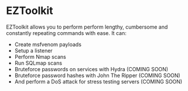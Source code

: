 # **EZToolkit**
EZToolkit allows you to perform perform lengthy, cumbersome and constantly repeating commands with ease. It can:
 - Create msfvenom payloads
 - Setup a listener
 - Perform Nmap scans
 - Run SQLmap scans
 - Bruteforce passwords on services with Hydra (COMING SOON)
 - Bruteforce password hashes with John The Ripper (COMING SOON)
 - And perform a DoS attack for stress testing servers (COMING SOON)
